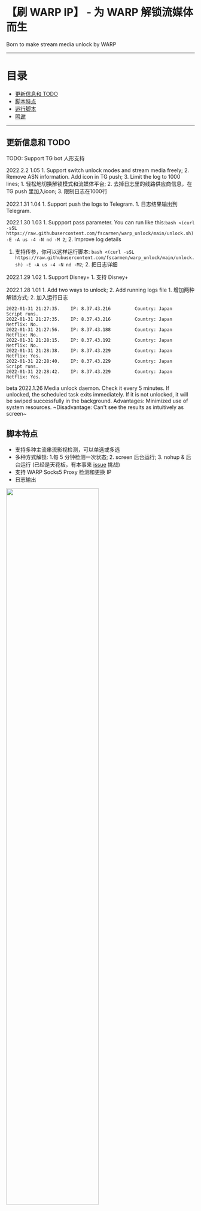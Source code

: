 # 【刷 WARP IP】 - 为 WARP 解锁流媒体而生
Born to make stream media unlock by WARP 

* * *

# 目录

- [更新信息和 TODO](README.md#更新信息和-todo)
- [脚本特点](README.md#脚本特点)
- [运行脚本](README.md#运行脚本)
- [鸣谢](README.md#鸣谢下列作者的文章和项目)

* * *

## 更新信息和 TODO
TODO: Support TG bot 人形支持

2022.2.2 1.05 1. Support switch unlock modes and stream media freely; 2. Remove ASN information. Add icon in TG push; 3. Limit the log to 1000 lines; 1. 轻松地切换解锁模式和流媒体平台; 2. 去掉日志里的线路供应商信息，在 TG push 里加入icon; 3. 限制日志在1000行

2022.1.31 1.04 1. Support push the logs to Telegram. 1. 日志结果输出到 Telegram.

2022.1.30 1.03 1. Suppport pass parameter. You can run like this:```bash <(curl -sSL https://raw.githubusercontent.com/fscarmen/warp_unlock/main/unlock.sh) -E -A us -4 -N nd -M 2```; 2. Improve log details     
1. 支持传参，你可以这样运行脚本:  ```bash <(curl -sSL https://raw.githubusercontent.com/fscarmen/warp_unlock/main/unlock.sh) -E -A us -4 -N nd -M2```; 2. 把日志详细

2022.1.29 1.02 1. Support Disney+ 1. 支持 Disney+

2022.1.28 1.01 1. Add two ways to unlock; 2. Add running logs file 1. 增加两种解锁方式; 2. 加入运行日志
```
2022-01-31 21:27:35.    IP: 8.37.43.216         Country: Japan        Script runs.
2022-01-31 21:27:35.    IP: 8.37.43.216         Country: Japan        Netflix: No.
2022-01-31 21:27:56.    IP: 8.37.43.188         Country: Japan        Netflix: No.
2022-01-31 21:28:15.    IP: 8.37.43.192         Country: Japan        Netflix: No.
2022-01-31 21:28:38.    IP: 8.37.43.229         Country: Japan        Netflix: Yes.
2022-01-31 22:28:40.    IP: 8.37.43.229         Country: Japan        Script runs.
2022-01-31 22:28:42.    IP: 8.37.43.229         Country: Japan        Netflix: Yes.
```

beta 2022.1.26 Media unlock daemon. Check it every 5 minutes. If unlocked, the scheduled task exits immediately. If it is not unlocked, it will be swiped successfully in the background. Advantages: Minimized use of system resources. ~Disadvantage: Can't see the results as intuitively as screen~

## 脚本特点
* 支持多种主流串流影视检测，可以单选或多选
* 多种方式解锁: 1.每 5 分钟检测一次状态; 2. screen 后台运行; 3. nohup & 后台运行 (已经是天花板，有本事来 [issue](https://github.com/fscarmen/warp_unlock/issues) 挑战)
* 支持 WARP Socks5 Proxy 检测和更换 IP 
* 日志输出

<img src="https://user-images.githubusercontent.com/62703343/151651669-92d5263e-bfa2-4c2c-9928-683b678d9956.png" width="70%" />

<img src="https://user-images.githubusercontent.com/62703343/152547440-5abecca0-7dbe-41d1-bdfd-b09b2e459b87.png" width="50%" />

## 运行脚本

### 1.菜单方式 (menu)
```
bash <(curl -sSL https://raw.githubusercontent.com/fscarmen/warp_unlock/main/unlock.sh)
```
### 2.带参数 (pass parameter)
  | paremeter 参数 | value 值 | describe 具体动作说明 |
  | ----------|------- | --------------- |
  | -E || English 英文 |
  | -C || Chinese 中文 |
  | -U || Uninstall 卸载  |
  | -4 || Brush IPv4 IP 刷 IPv4 |
  | -6 || Brush IPv6 IP 刷 IPv6 |
  | -S || Brush Socks5  刷 Socks5 |
  | -M | 1 | Mode 1: detect every 5   minute 每5分钟检测 |
  | -M | 2 | Mode 2: run by screen   以 screen 方式运行 |
  | -M | 3 | Mode 2: run by nohup &   以 hup & 方式运行 |
  | -A | ** | region abbreviation,such as us. 地区简码,如 us |
  | -N | n | Unlock Neflix 解锁奈飞 |
  | -N | d | Unlock Disney+ 解锁迪士尼 |
  | -N | ud | Unlock Neflix and Disney+ 解锁奈飞和迪士尼 |
  | -T | Token@ID@Name | Receive messages Bot 接收信息的 TG bot 信息 |

For example 1: Language is Chinese. Unlock area is Singapore. Brush WARP IPv4. Unlock Netflix and detect every 5 minute when successed. Receive message to
举例1: 用中文，解锁新加坡奈飞，当成功的时候每5分钟检测一次，
```
bash <(curl -sSL https://raw.githubusercontent.com/fscarmen/warp_unlock/main/unlock.sh) -C -A sg -4 -N n -M 1 -T 1730133Uu5:AAF33T7sWPB8cGu31-QoaUkjdkjzeRo1_m8&1254502669@unlock
```
For example 2: Display and uninstall in English
举例2: 用英文卸载
```
bash <(curl -sSL https://raw.githubusercontent.com/fscarmen/warp_unlock/main/unlock.sh) -E -U
```


## 鸣谢下列作者的文章和项目

互联网永远不会忘记，但人们会。

技术文章和相关项目（排名不分先后）:
* luoxue-bot 的成熟作品: https://github.com/luoxue-bot/warp_auto_change_ip
* lmc999 的成熟作品: https://github.com/lmc999/RegionRestrictionCheck

服务提供（排名不分先后）:
* CloudFlare Warp(+): https://1.1.1.1/
* WGCF 项目原作者: https://github.com/ViRb3/wgcf/
* 获取公网 IP 及归属地查询: https://ip.gs/
* 统计PV网:https://hits.seeyoufarm.com/
